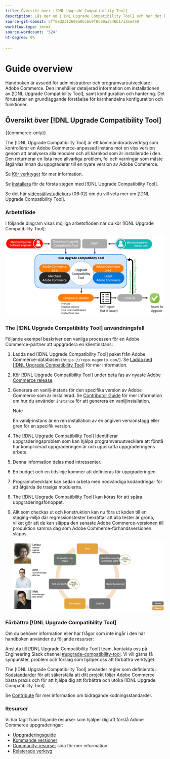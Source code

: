 ```yaml
---
title: Översikt över [!DNL Upgrade Compatibility Tool]
description: Läs mer om [!DNL Upgrade Compatibility Tool] och hur det kan hjälpa dig med ditt Adobe Commerce-projekt.
source-git-commit: 5ff08d231269ea0bcb69f8c80aa546b171a5e4a0
workflow-type: tm+mt
source-wordcount: '524'
ht-degree: 0%

---
```



# Guide overview

Handboken är avsedd för administratörer och programvaruutvecklare i Adobe Commerce. Den innehåller detaljerad information om installationen av [!DNL Upgrade Compatibility Tool], samt konfiguration och hantering. Det förutsätter en grundläggande förståelse för kärnhandelns konfiguration och funktioner.

## Översikt över [!DNL Upgrade Compatibility Tool]

{{commerce-only}}

The [!DNL Upgrade Compatibility Tool] är ett kommandoradsverktyg som kontrollerar en Adobe Commerce-anpassad instans mot en viss version genom att analysera alla moduler och all kärnkod som är installerade i den. Den returnerar en lista med allvarliga problem, fel och varningar som måste åtgärdas innan du uppgraderar till en nyare version av Adobe Commerce.

Se [Kör verktyget](../upgrade-compatibility-tool/run.md) för mer information.

Se [Installera](../upgrade-compatibility-tool/install.md) för de första stegen med [!DNL Upgrade Compatibility Tool].

Se det här [videosjälvstudiekurs](https://experienceleague.adobe.com/docs/commerce-learn/tutorials/upgrade/upgrade-compatibility-tool-overview.html?lang=en) (06:02) om du vill veta mer om [!DNL Upgrade Compatibility Tool].

### Arbetsflöde

I följande diagram visas möjliga arbetsflöden när du kör [!DNL Upgrade Compatibility Tool]:

![[!DNL Upgrade Compatibility Tool] Diagram](../../assets/upgrade-guide/uct-diagram-v5.png)

### The [!DNL Upgrade Compatibility Tool] användningsfall

Följande exempel beskriver den vanliga processen för en Adobe Commerce-partner att uppgradera en klientinstans:

1. Ladda ned [!DNL Upgrade Compatibility Tool] paket från Adobe Commerce-databasen (`https://repo.magento.com/`). Se [Ladda ned [!DNL Upgrade Compatibility Tool]](../upgrade-compatibility-tool/install.md#download-the-upgrade-compatibility-tool) för mer information.
1. Kör [!DNL Upgrade Compatibility Tool] under [beta](https://devdocs.magento.com/release/beta-program.html) fas av nyaste [Adobe Commerce release](https://devdocs.magento.com/release/).
1. Generera en vanilj-instans för den specifika version av Adobe Commerce som är installerad. Se [Contributor Guide](https://devdocs.magento.com/contributor-guide/contributing.html#vanilla-pr) för mer information om hur du använder `instance` för att generera en vaniljinstallation.

   >[!NOTE]
   >
   >En vanilj-instans är en ren installation av en angiven versionstagg eller gren för en specifik version.

1. The [!DNL Upgrade Compatibility Tool] Identifierar uppgraderingsproblem som kan hjälpa programvaruutvecklare att förstå hur komplicerad uppgraderingen är och uppskatta uppgraderingens arbete.
1. Denna information delas med intressenter.
1. En budget och en tidslinje kommer att definieras för uppgraderingen.
1. Programutvecklare kan sedan arbeta med nödvändiga kodändringar för att åtgärda de trasiga modulerna.
1. The [!DNL Upgrade Compatibility Tool] kan köras för att spåra uppgraderingsförloppet.
1. Allt som checkas ut och konstruktion kan nu föra ut koden till en staging-miljö där regressionstester bekräftar att alla tester är gröna, vilket gör att de kan släppa den senaste Adobe Commerce-versionen till produktion samma dag som Adobe Commerce-förhandsversionen släpps.

   ![[!DNL Upgrade Compatibility Tool] publik](../../assets/upgrade-guide/audience-uct-v3.png)

### Förbättra [!DNL Upgrade Compatibility Tool]

Om du behöver information eller har frågor som inte ingår i den här handboken använder du följande resurser:

Ansluta till [!DNL Upgrade Compatibility Tool] team, kontakta oss på Engineering Slack channel [#upgrade-compatibility-tool](https://magentocommeng.slack.com/archives/C019Y143U9F). Vi vill gärna få synpunkter, problem och förslag som hjälper oss att förbättra verktyget.

The [!DNL Upgrade Compatibility Tool] använder regler som definierats i [Kodstandarder](https://devdocs.magento.com/guides/v2.4/coding-standards/bk-coding-standards.html) för att säkerställa att ditt projekt följer Adobe Commerce bästa praxis och för att hjälpa dig att förbättra och utöka [!DNL Upgrade Compatibility Tool].

Se [Contribute](https://devdocs.magento.com/guides/v2.4/coding-standards/contributing.html)  för mer information om bidragande kodningsstandarder.

### Resurser

Vi har tagit fram följande resurser som hjälper dig att förstå Adobe Commerce uppgraderingar:

- [Uppgraderingsguide](https://experienceleague.adobe.com/docs/commerce-operations/upgrade-guide/overview.html)
- [Kommande versioner](https://devdocs.magento.com/release/)
- [Community-resurser](https://devdocs.magento.com/community/resources/resources.html) sida för mer information.
- [Relaterade verktyg](https://experienceleague.adobe.com/docs/commerce-operations/upgrade-guide/related-tools.html)
